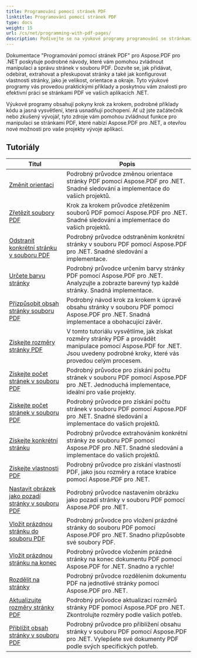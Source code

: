 ```yaml
---
title: Programování pomocí stránek PDF
linktitle: Programování pomocí stránek PDF
type: docs
weight: 15
url: /cs/net/programming-with-pdf-pages/
description: Podívejte se na výukové programy programování se stránkami PDF pomocí Aspose.PDF pro .NET. Naučte se manipulovat a přizpůsobovat stránky souborů PDF.
---
```

Dokumentace "Programování pomocí stránek PDF" pro Aspose.PDF pro .NET poskytuje podrobné návody, které vám pomohou zvládnout manipulaci a správu stránek v souboru PDF. Dozvíte se, jak přidávat, odebírat, extrahovat a přeskupovat stránky a také jak konfigurovat vlastnosti stránky, jako je velikost, orientace a okraje. Tyto výukové programy vás provedou praktickými příklady a poskytnou vám znalosti pro efektivní práci se stránkami PDF ve vašich aplikacích .NET.

Výukové programy obsahují pokyny krok za krokem, podrobné příklady kódu a jasná vysvětlení, která usnadňují pochopení. Ať už jste začátečník nebo zkušený vývojář, tyto zdroje vám pomohou zvládnout funkce pro manipulaci se stránkami PDF, které nabízí Aspose.PDF pro .NET, a otevřou nové možnosti pro vaše projekty vývoje aplikací.

## Tutoriály
| Titul | Popis |
| --- | --- | 
| [Změnit orientaci](./change-orientation/) | Podrobný průvodce změnou orientace stránky PDF pomocí Aspose.PDF pro .NET. Snadné sledování a implementace do vašich projektů. |  
| [Zřetězit soubory PDF](./concatenate-pdf-files/) | Krok za krokem průvodce zřetězením souborů PDF pomocí Aspose.PDF pro .NET. Snadné sledování a implementace do vašich projektů. |  
| [Odstranit konkrétní stránku v souboru PDF](./delete-particular-page/) | Podrobný průvodce odstraněním konkrétní stránky v souboru PDF pomocí Aspose.PDF pro .NET. Snadné sledování a implementace. |  
| [Určete barvu stránky](./determine-page-color/) | Podrobný průvodce určením barvy stránky PDF pomocí Aspose.PDF pro .NET. Analyzujte a zobrazte barevný typ každé stránky. Snadná implementace. |  
| [Přizpůsobit obsah stránky souboru PDF](./fit-page-contents/) | Podrobný návod krok za krokem k úpravě obsahu stránky v souboru PDF pomocí Aspose.PDF pro .NET. Snadná implementace a obohacující závěr. |  
| [Získejte rozměry stránky PDF](./get-dimensions/) | V tomto tutoriálu vysvětlíme, jak získat rozměry stránky PDF a provádět manipulace pomocí Aspose.PDF for .NET. Jsou uvedeny podrobné kroky, které vás provedou celým procesem. |  
| [Získejte počet stránek v souboru PDF](./get-number-of-pages/) | Podrobný průvodce pro získání počtu stránek v souboru PDF pomocí Aspose.PDF pro .NET. Jednoduchá implementace, ideální pro vaše projekty. |  
| [Získejte počet stránek v souboru PDF](./get-page-count/) | Podrobný průvodce pro získání počtu stránek v souboru PDF pomocí Aspose.PDF pro .NET. Snadné sledování a implementace do vašich projektů. |  
| [Získejte konkrétní stránku](./get-particular-page/) | Podrobný průvodce extrahováním konkrétní stránky ze souboru PDF pomocí Aspose.PDF pro .NET. Snadné sledování a implementace do vašich projektů. |  
| [Získejte vlastnosti PDF](./get-properties/) | Podrobný průvodce pro získání vlastností PDF, jako jsou rozměry a rotace krabice pomocí Aspose.PDF pro .NET. |  
| [Nastavit obrázek jako pozadí stránky v souboru PDF](./image-as-background/) | Podrobný průvodce nastavením obrázku jako pozadí stránky v souboru PDF pomocí Aspose.PDF pro .NET. |  
| [Vložit prázdnou stránku do souboru PDF](./insert-empty-page/) | Podrobný průvodce pro vložení prázdné stránky do souboru PDF pomocí Aspose.PDF pro .NET. Snadno přizpůsobte své soubory PDF. |  
| [Vložit prázdnou stránku na konec](./insert-empty-page-at-end/) | Podrobný průvodce vložením prázdné stránky na konec dokumentu PDF pomocí Aspose.PDF for .NET. Snadno a rychle! |  
| [Rozdělit na stránky](./split-to-pages/) | Podrobný průvodce rozdělením dokumentu PDF na jednotlivé stránky pomocí Aspose.PDF pro .NET. |  
| [Aktualizujte rozměry stránky PDF](./update-dimensions/) | Podrobný průvodce aktualizací rozměrů stránky PDF pomocí Aspose.PDF pro .NET. Zkontrolujte rozměry podle vašich potřeb. |  
| [Přiblížit obsah stránky v souboru PDF](./zoom-to-page-contents/) | Podrobný průvodce pro přiblížení obsahu stránky v souboru PDF pomocí Aspose.PDF pro .NET. Vylepšete své dokumenty PDF podle svých specifických potřeb. |  